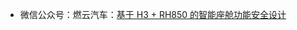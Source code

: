 - 微信公众号：燃云汽车：[基于 H3 + RH850 的智能座舱功能安全设计](https://mp.weixin.qq.com/s?__biz=Mzg2MzAyMDIzMQ==&mid=2247553405&idx=1&sn=bf37dd50354f963a1eb05b73a0b05e1d&chksm=ce7ca4d5f90b2dc33fc9fac772ac054024b8c8b4b61bdc7490e33c9442f1ff9775dbbb7c766f&scene=132#wechat_redirect)

